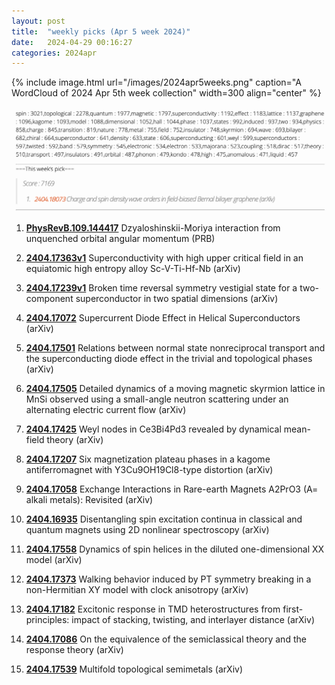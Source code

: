 ```yaml
---
layout: post
title:  "weekly picks (Apr 5 week 2024)"
date:   2024-04-29 00:16:27
categories: 2024apr
---
```



{% include image.html url="/images/2024apr5weeks.png" caption="A WordCloud of 2024 Apr 5th week collection" width=300 align="center" %}

<img src="/images/2024apr5weeks-pick.png">



1. **[PhysRevB.109.144417](https://link.aps.org/doi/10.1103/PhysRevB.109.144417)** Dzyaloshinskii-Moriya interaction from unquenched orbital angular momentum (PRB)





1. **[2404.17363v1](https://arxiv.org/abs/2404.17363v1)** Superconductivity with high upper critical field in an equiatomic high entropy alloy Sc-V-Ti-Hf-Nb (arXiv)

1. **[2404.17239v1](https://arxiv.org/abs/2404.17239v1)** Broken time reversal symmetry vestigial state for a two-component superconductor in two spatial dimensions (arXiv)

1. **[2404.17072](http://arxiv.org/abs/2404.17072)** Supercurrent Diode Effect in Helical Superconductors (arXiv)

1. **[2404.17501](http://arxiv.org/abs/2404.17501)** Relations between normal state nonreciprocal transport and the superconducting diode effect in the trivial and topological phases (arXiv)

1. **[2404.17505](http://arxiv.org/abs/2404.17505)** Detailed dynamics of a moving magnetic skyrmion lattice in MnSi observed using a small-angle neutron scattering under an alternating electric current flow (arXiv)

1. **[2404.17425](http://arxiv.org/abs/2404.17425)** Weyl nodes in Ce3Bi4Pd3 revealed by dynamical mean-field theory (arXiv)

1. **[2404.17207](http://arxiv.org/abs/2404.17207)** Six magnetization plateau phases in a kagome antiferromagnet with Y3Cu9OH19Cl8-type distortion (arXiv)

1. **[2404.17058](http://arxiv.org/abs/2404.17058)** Exchange Interactions in Rare-earth Magnets A2PrO3 (A= alkali metals): Revisited (arXiv)

1. **[2404.16935](http://arxiv.org/abs/2404.16935)** Disentangling spin excitation continua in classical and quantum magnets using 2D nonlinear spectroscopy (arXiv)

1. **[2404.17558](http://arxiv.org/abs/2404.17558)** Dynamics of spin helices in the diluted one-dimensional XX model (arXiv)

1. **[2404.17373](http://arxiv.org/abs/2404.17373)** Walking behavior induced by PT symmetry breaking in a non-Hermitian XY model with clock anisotropy (arXiv)

1. **[2404.17182](http://arxiv.org/abs/2404.17182)** Excitonic response in TMD heterostructures from first-principles: impact of stacking, twisting, and interlayer distance (arXiv)

1. **[2404.17086](http://arxiv.org/abs/2404.17086)** On the equivalence of the semiclassical theory and the response theory (arXiv)

1. **[2404.17539](http://arxiv.org/abs/2404.17539)** Multifold topological semimetals (arXiv)

